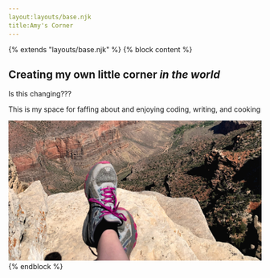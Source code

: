 ```yaml
---
layout:layouts/base.njk 
title:Amy's Corner
---
```


{% extends "layouts/base.njk" %} 
{% block content %}
  <article class="intro">
      <div>
          <h1 class="intro_header">Creating my own little corner <em>in the world</em></h1>
      </div>
      <div class="intro_summary">
        <p>Is this changing???</p>
          <p>This is my space for faffing about and enjoying coding, writing, and cooking</p>
      </div>
      <img 
        class="intro_image"
        src="images/shoes.jpg"
        alt="view of shoes with Grand Cayon in background"
        />
  </article>
{% endblock %}
